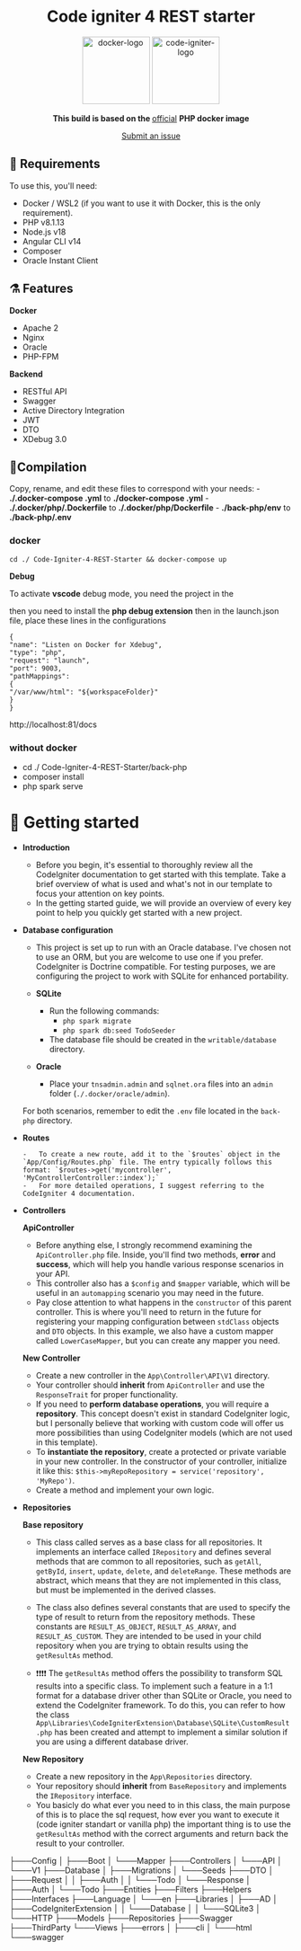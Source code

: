 

<h1  align="center">Code igniter 4 REST starter</h1>
<p align="center">
	<img src="https://www.docker.com/wp-content/uploads/2022/03/vertical-logo-monochromatic.png"  alt="docker-logo"  width="120px" height="120px"/>
	<img  src="https://friconix.com/png/fi-onsuhx-codeigniter.png"  alt="code-igniter-logo" width="120px"  height="120px"/>
</p>

<center><strong>This build is based on the </strong> <a  href="https://hub.docker.com/_/php/"> official</a> <strong>PHP docker image</strong></center>

<p align="center">
	<a href="https://github.com/TANIAX/Code-Igniter-4-REST-Starter">Submit an issue</a>
</p>


## 🙌 Requirements

To use this, you'll need:

-   Docker / WSL2 (if you want to use it with Docker, this is the only requirement).
-   PHP v8.1.13
-   Node.js v18
-   Angular CLI v14
-   Composer
-   Oracle Instant Client


## ⚗️ Features

**Docker**

-   Apache 2
-   Nginx
-   Oracle
-   PHP-FPM

**Backend**

-   RESTful API
-   Swagger
-   Active Directory Integration 
-   JWT 
-   DTO 
-   XDebug 3.0
	
	
## 🚀Compilation 
Copy, rename, and edit these files to correspond with your needs:
	- **./.docker-compose .yml** to **./docker-compose .yml**
	- **./.docker/php/.Dockerfile** to **./.docker/php/Dockerfile**
	- **./back-php/env** to  **./back-php/.env**
	
  ### docker

    cd ./ Code-Igniter-4-REST-Starter && docker-compose up
**Debug**



To activate **vscode** debug mode, you need the project in the 

then you need to install the **php debug extension** then in the launch.json file, place these lines in the configurations

```
{
"name": "Listen on Docker for Xdebug",
"type": "php",
"request": "launch",
"port": 9003,
"pathMappings":
{
"/var/www/html": "${workspaceFolder}"
}
}
```

http://localhost:81/docs
  ### without docker
-  cd ./ Code-Igniter-4-REST-Starter/back-php 
- composer install
- php spark serve

# 🏁 Getting started

 - **Introduction**

	 - Before you begin, it's essential to thoroughly review all the CodeIgniter documentation to get started with this template. 				Take a brief overview of what is used and what's not in our template to focus your attention on key points.
	  - In the getting started guide, we will provide an overview of every key point to help you quickly get started with a new project.
   

 - **Database configuration**

	- This project is set up to run with an Oracle database. I've chosen not to use an ORM, but you are welcome to use one if you prefer. CodeIgniter is Doctrine compatible. For testing purposes, we are configuring the project to work with SQLite for enhanced portability.

	-   **SQLite**
	    
	    -   Run the following commands:
	        -   `php spark migrate`
	        -   `php spark db:seed TodoSeeder`
	    -   The database file should be created in the `writable/database` directory.
	-   **Oracle**
	    
	    -   Place your `tnsadmin.admin` and `sqlnet.ora` files into an `admin` folder (`./.docker/oracle/admin`).

	For both scenarios, remember to edit the `.env` file located in the `back-php` directory.


 -  **Routes**

		-   To create a new route, add it to the `$routes` object in the `App/Config/Routes.php` file. The entry typically follows this format: `$routes->get('mycontroller', 'MyControllerController::index');`
		-   For more detailed operations, I suggest referring to the CodeIgniter 4 documentation.
   

 - **Controllers**

	**ApiController**
	-   Before anything else, I strongly recommend examining the `ApiController.php` file. Inside, you'll find two methods, **error** and **success**, which will help you handle various response scenarios in your API.
	-   This controller also has a `$config` and `$mapper` variable, which will be useful in an `automapping` scenario you may need in the future.
	-   Pay close attention to what happens in the `constructor` of this parent controller. This is where you'll need to return in the future for registering your mapping configuration between `stdClass` objects and `DTO` objects. In this example, we also have a custom mapper called `LowerCaseMapper`, but you can create any mapper you need.

	**New Controller**

	 - Create a new controller in the `App\Controller\API\V1` directory.
	 - Your controller should **inherit** from `ApiController` and use the `ResponseTrait` for proper functionality.
	 - If you need to **perform database operations**, you will require a **repository**. This concept doesn't exist in standard CodeIgniter logic, but I personally believe that working with custom code will offer us more possibilities than using CodeIgniter models (which are not used in this template).
	 - To **instantiate the repository**, create a protected or private variable in your new controller. In the constructor of your controller, initialize it like this: `$this->myRepoRepository = service('repository', 'MyRepo')`.
	 - Create a method and implement your own logic.
 
- **Repositories**

	**Base repository**
	 - This class called serves as a base class for all repositories. It implements an interface called `IRepository` and defines several methods that are common to all repositories, such as `getAll`, `getById`, `insert`, `update`, `delete`, and `deleteRange`. These methods are abstract, which means that they are not implemented in this class, but must be implemented in the derived classes.
	-   The class also defines several constants that are used to specify the type of result to return from the repository methods. These constants are `RESULT_AS_OBJECT`, `RESULT_AS_ARRAY`, and `RESULT_AS_CUSTOM`. They are intended to be used in your child repository when you are trying to obtain results using the `getResultAs` method.
	    
	-   ❗❗❗❗ The `getResultAs` method offers the possibility to transform SQL results into a specific class. To implement such a feature in a 1:1 format for a database driver other than SQLite or Oracle, you need to extend the CodeIgniter framework. To do this, you can refer to how the class `App\Libraries\CodeIgniterExtension\Database\SQLite\CustomResult.php` has been created and attempt to implement a similar solution if you are using a different database driver.	

	**New Repository**
	- Create a new repository in the `App\Repositories` directory.
	 - Your repository should **inherit** from `BaseRepository` and implements the `IRepository` interface.
	 - You basicly do what ever you need to in this class, the main purpose of this is to place the sql request, how ever you want to execute it (code igniter standart or vanilla php) the important thing is to use the `getResultAs` method with the correct arguments and return back the result to your controller.

├───Config
│   ├───Boot
│   └───Mapper
├───Controllers
│   └───API
│       └───V1
├───Database
│   ├───Migrations
│   └───Seeds
├───DTO
│   ├───Request
│   │   ├───Auth
│   │   └───Todo
│   └───Response
│       ├───Auth
│       └───Todo
├───Entities
├───Filters
├───Helpers
├───Interfaces
├───Language
│   └───en
├───Libraries
│   ├───AD
│   ├───CodeIgniterExtension
│   │   └───Database
│   │       └───SQLite3
│   └───HTTP
├───Models
├───Repositories
├───Swagger
├───ThirdParty
└───Views
    ├───errors
    │   ├───cli
    │   └───html
    └───swagger
